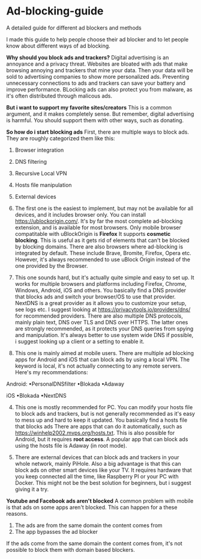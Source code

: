 # Ad-blocking-guide
A detailed guide for different ad blockers and methods

I made this guide to help people choose their ad blocker and to let people know about different ways of ad blocking.

**Why should you block ads and trackers?**
Digital advertising is an annoyance and a privacy threat. Websites are bloated with ads that make browsing annoying and trackers that mine your data. Then your data will be sold to advertising companies to show more personalized ads.  Preventing unnecessary connections to ads and trackers can save your battery and improve performance. BLocking ads can also protect you from malware, as it's often distributed through malicous ads. 

**But i want to support my favorite sites/creators**
This is a common argument, and it makes completely sense. But remember, digital advertising is harmful. You should support them with other ways, such as donating.

**So how do i start blocking ads**
First, there are multiple ways to block ads. They are roughly categorized them like this:
1. Browser integration
2. DNS filtering
3. Recursive Local VPN
4. Hosts file manipulation
5. External devices

1. The first one is the easiest to implement, but may not be available for all devices, and it includes browser only. You can install https://ublockorigin.com/. It's by far the most complete ad-blocking extension, and is available for most browsers. Only mobile browser compatitable with uBlockOrigin is **Firefox** It supports **cosmetic blocking**. This is useful as it gets rid of elements that can't be blocked by blocking domains.
There are also browsers where ad-blocking is integrated by default. These include Brave, Bromite, Firefox, Opera etc. However, it's always recommended to use uBlock Origin instead of the one provided by the Browser.

2. This one sounds hard, but it's actually quite simple and easy to set up. It works for multiple browsers and platforms including Firefox, Chrome, Windows, Android, iOS and others. You basically find a DNS provider that blocks ads and switch your browser/OS to use that provider. NextDNS is a great provider as it allows you to customize your setup, see logs etc. I suggest looking at https://privacytools.io/providers/dns/ for recommended providers. There are also multiple DNS protocols, mainly plain text, DNS over TLS and DNS over HTTPS. The latter ones are strongly recommended, as it protects your DNS queries from spying and manipulation.
It's always better to use system wide DNS if possible, i suggest looking up a client or a setting to enable it.


3. This one is mainly aimed at mobile users. There are multiple ad blocking apps for Android and iOS that can block ads by using a local VPN. The keyword is local, it's not actually connecting to any remote servers. Here's my recommendations:

Android:
•PersonalDNSfilter
•Blokada
•Adaway

iOS
•Blokada
•NextDNS

4. This one is mostly recommended for PC. You can modify your hosts file to block ads and trackers, but is not generally recommended as it's easy to mess up and hard to keep it updated. You basically find a hosts file that blocks ads There are apps that can do it automatically, such as https://winhelp2002.mvps.org/hosts.txt. This is also possible for Android, but it requires **root access**. A popular app that can block ads using the hosts file is Adaway (in root mode).

5. There are external devices that can block ads and trackers in your whole network, mainly PiHole. Also a big advantage is that this can block ads on other smart devices like your TV. It requires hardware that you keep connected all the time, like Raspberry PI or your PC with Docker. This might not be the best solution for beginners, but i suggest giving it a try.

**Youtube and Facebook ads aren't blocked**
A common problem with mobile is that ads on some apps aren't blocked. This can happen for a these reasons.
1. The ads are from the same domain the content comes from
2. The app bypasses the ad blocker

If the ads come from the same domain the content comes from, it's not possible to block them with domain based blockers. 
